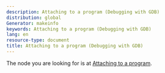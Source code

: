 ```yaml
---
description: Attaching to a program (Debugging with GDB)
distribution: global
Generator: makeinfo
keywords: Attaching to a program (Debugging with GDB)
lang: en
resource-type: document
title: Attaching to a program (Debugging with GDB)
---
```

The node you are looking for is at [Attaching to a program](Server.html#Attaching-to-a-program).
